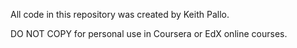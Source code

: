 All code in this repository was created by Keith Pallo.

DO NOT COPY for personal use in Coursera or EdX online courses.
